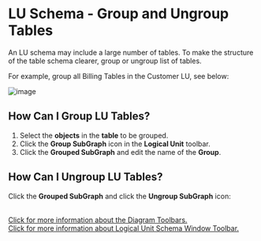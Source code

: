 # LU Schema - Group and Ungroup Tables

An LU schema may include a large number of tables. To make the structure of the table schema clearer, group or ungroup list of tables. 

For example, group all Billing Tables in the Customer LU, see below:

![image](https://github.com/k2view-academy/K2View-Academy/blob/master/articles/03_logical_units/images/1_16_lu_schema_group_tables_including_icons.PNG)

## How Can I Group LU Tables?
1. Select the **objects** in the **table** to be grouped.
1. Click the **Group SubGraph** icon in the **Logical Unit** toolbar.
1. Click the **Grouped SubGraph** and edit the name of the **Group**.

## How Can I Ungroup LU Tables? 
Click the **Grouped SubGraph** and click the **Ungroup SubGraph** icon:

\
[Click for more information about the Diagram Toolbars.](https://github.com/k2view-academy/K2View-Academy/blob/master/articles/04_general/03_diagram_and_toolbars.md)
\
[Click for more information about Logical Unit Schema Window Toolbar.](https://github.com/k2view-academy/K2View-Academy/blob/master/articles/03_logical_units/03_LU_schema_window.md#logical-unit-lu-schema-window-toolbar)
